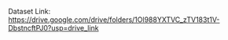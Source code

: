 Dataset Link: https://drive.google.com/drive/folders/1Ol988YXTVC_zTV183t1V-DbstncftPJ0?usp=drive_link